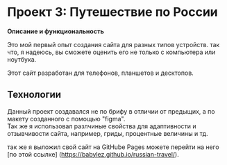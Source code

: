 # Проект 3: Путешествие по России

**Описание и функциональность**

Это мой первый опыт создания сайта для разных типов устройств. так что, я надеюсь, вы сможете оценить   его не только с компьютера или ноутбука.  

Этот сайт разработан для телефонов, планшетов и десктопов.  

## Технологии

Данный проект создавался не по брифу в отличии от предыщих, а по макету созданного с помощью "figma".  
Так же я использовал разлчиные свойства для адаптивности и отзывчивости сайта, например, гриды, процентные   величины и тд.

так же я выложил свой сайт на GitHube Pages можете перейти на него [по этой ссылке] (https://babylez.github.io/russian-travel/).
